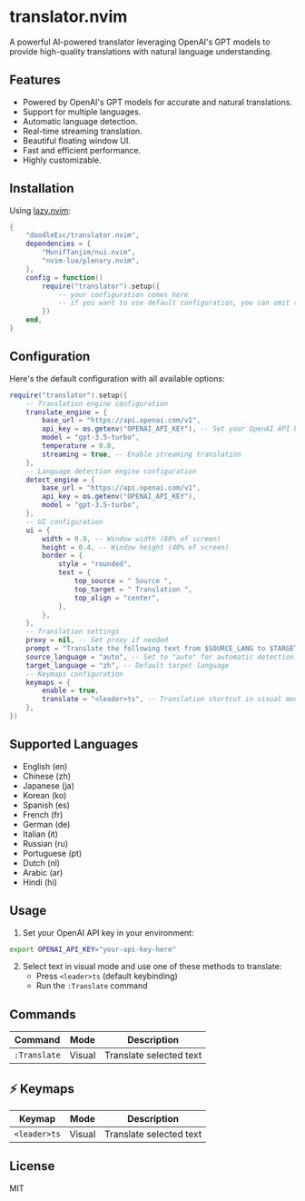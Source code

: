 # translator.nvim

A powerful AI-powered translator leveraging OpenAI's GPT models to provide high-quality translations with natural language understanding.

## Features

- Powered by OpenAI's GPT models for accurate and natural translations.
- Support for multiple languages.
- Automatic language detection.
- Real-time streaming translation.
- Beautiful floating window UI.
- Fast and efficient performance.
- Highly customizable.

## Installation

Using [lazy.nvim](https://github.com/folke/lazy.nvim):

```lua
{
    "doodleEsc/translator.nvim",
    dependencies = {
        "MunifTanjim/nui.nvim",
        "nvim-lua/plenary.nvim",
    },
    config = function()
        require("translator").setup({
            -- your configuration comes here
            -- if you want to use default configuration, you can omit this
        })
    end,
}
```

## Configuration

Here's the default configuration with all available options:

````lua
require("translator").setup({
    -- Translation engine configuration
    translate_engine = {
        base_url = "https://api.openai.com/v1",
        api_key = os.getenv("OPENAI_API_KEY"), -- Set your OpenAI API key in environment variable
        model = "gpt-3.5-turbo",
        temperature = 0.8,
        streaming = true, -- Enable streaming translation
    },
    -- Language detection engine configuration
    detect_engine = {
        base_url = "https://api.openai.com/v1",
        api_key = os.getenv("OPENAI_API_KEY"),
        model = "gpt-3.5-turbo",
    },
    -- UI configuration
    ui = {
        width = 0.8, -- Window width (80% of screen)
        height = 0.4, -- Window height (40% of screen)
        border = {
            style = "rounded",
            text = {
                top_source = " Source ",
                top_target = " Translation ",
                top_align = "center",
            },
        },
    },
    -- Translation settings
    proxy = nil, -- Set proxy if needed
    prompt = "Translate the following text from $SOURCE_LANG to $TARGET_LANG, no explanations.:\n```$TEXT\n```",
    source_language = "auto", -- Set to "auto" for automatic detection
    target_language = "zh", -- Default target language
    -- Keymaps configuration
    keymaps = {
        enable = true,
        translate = "<leader>ts", -- Translation shortcut in visual mode
    },
})
````

## Supported Languages

- English (en)
- Chinese (zh)
- Japanese (ja)
- Korean (ko)
- Spanish (es)
- French (fr)
- German (de)
- Italian (it)
- Russian (ru)
- Portuguese (pt)
- Dutch (nl)
- Arabic (ar)
- Hindi (hi)

## Usage

1. Set your OpenAI API key in your environment:

```bash
export OPENAI_API_KEY="your-api-key-here"
```

2. Select text in visual mode and use one of these methods to translate:
   - Press `<leader>ts` (default keybinding)
   - Run the `:Translate` command

## Commands

| Command      | Mode   | Description             |
| ------------ | ------ | ----------------------- |
| `:Translate` | Visual | Translate selected text |

## ⚡ Keymaps

| Keymap       | Mode   | Description             |
| ------------ | ------ | ----------------------- |
| `<leader>ts` | Visual | Translate selected text |

## License

MIT
